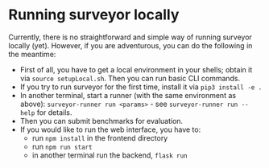# Running surveyor locally

Currently, there is no straightforward and simple way of running surveyor
locally (yet). However, if you are adventurous, you can do the following in the
meantime:

- First of all, you have to get a local environment in your shells; obtain it
  via `source setupLocal.sh`. Then you can run basic CLI commands.
- If you try to run surveyor for the first time, install it via `pip3 install -e
  .`
- In another terminal, start a runner (with the same environment as above):
  `surveyor-runner run <params>` - see `surveyor-runner run --help` for details.
- Then you can submit benchmarks for evaluation.
- If you would like to run the web interface, you have to:
    - run `npm install` in the frontend directory
    - run `npm run start`
    - in another terminal run the backend, `flask run`
